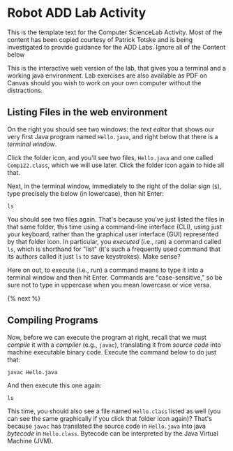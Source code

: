 # Robot ADD Lab Activity

This is the template text for the Computer ScienceLab Activity.
Most of the content has been copied courtesy of Patrick Totske and is being investigated to provide guidance for the ADD Labs.
Ignore all of the Content below

This is the interactive web version of the lab, that gives you a terminal and a working java environment.
Lab exercises are also available as PDF on Canvas should you wish to work on your own computer without the distractions.

## Listing Files in the web environment

On the right you should see two windows: the *text editor* that shows our very first Java program named `Hello.java`, and right below that there is a *terminal window*.

Click the folder icon, and you'll see two files, `Hello.java` and one called `Comp122.class`, which we will use later. Click the folder icon again to hide all that.


Next, in the terminal window, immediately to the right of the dollar sign (`$`), type precisely the below (in lowercase), then hit Enter:

```
ls
```

You should see two files again. That's because you've just listed the files in that same folder, this time using a command-line interface (CLI), using just your keyboard, rather than the graphical user interface (GUI) represented by that folder icon. In particular, you *executed* (i.e., ran) a command called `ls`, which is shorthand for "list" (it's such a frequently used command that its authors called it just `ls` to save keystrokes). Make sense?

Here on out, to execute (i.e., run) a command means to type it into a terminal window and then hit Enter. Commands are "case-sensitive," so be sure not to type in uppercase when you mean lowercase or vice versa.

{% next %}

## Compiling Programs

Now, before we can execute the program at right, recall that we must *compile* it with a *compiler* (e.g., `javac`), translating it from *source code* into machine executable binary code.
Execute the command below to do just that:

```
javac Hello.java
```

And then execute this one again:

```
ls
```

This time, you should also see a file named `Hello.class` listed as well (you can see the same graphically if you click that folder icon again)? That's because `javac` has translated the source code in `Hello.java` into java *bytecode* in `Hello.class`.
Bytecode can be interpreted by the Java Virtual Machine (JVM).
